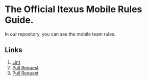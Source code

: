 # The Official Itexus Mobile Rules Guide.

In our repository, you can see the mobile team rules.

## Links

1. [Lint](/Lint)
2. [Pull Request](/Pull%20Requests)
3. [Pull Request](/Project%20Structure)
